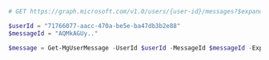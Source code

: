 <!-- markdownlint-disable MD041 -->

```PowerShell
# GET https://graph.microsoft.com/v1.0/users/{user-id}/messages?$expand=attachments

$userId = "71766077-aacc-470a-be5e-ba47db3b2e88"
$messageId = "AQMkAGUy.."

$message = Get-MgUserMessage -UserId $userId -MessageId $messageId -ExpandProperty Attachments
```
